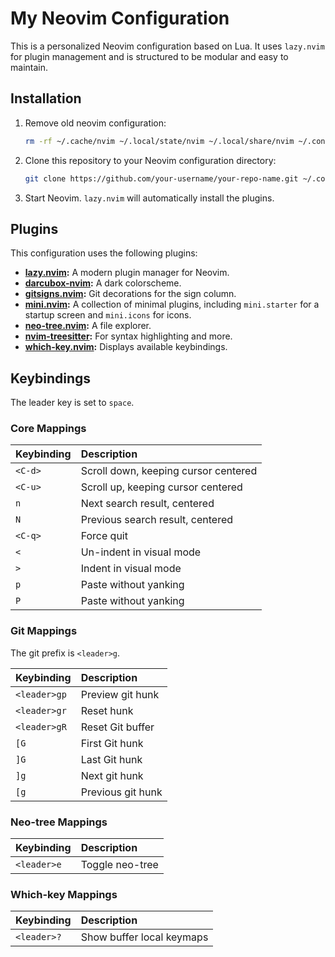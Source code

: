 # My Neovim Configuration

This is a personalized Neovim configuration based on Lua. It uses `lazy.nvim` for plugin management and is structured to be modular and easy to maintain.

## Installation

1.  Remove old neovim configuration: 
    ```bash
    rm -rf ~/.cache/nvim ~/.local/state/nvim ~/.local/share/nvim ~/.config/nvim
    ```
2.  Clone this repository to your Neovim configuration directory:
    ```bash
    git clone https://github.com/your-username/your-repo-name.git ~/.config/nvim
    ```
3.  Start Neovim. `lazy.nvim` will automatically install the plugins.

## Plugins

This configuration uses the following plugins:

-   **[lazy.nvim](https://github.com/folke/lazy.nvim):** A modern plugin manager for Neovim.
-   **[darcubox-nvim](https://github.com/Koalhack/darcubox-nvim):** A dark colorscheme.
-   **[gitsigns.nvim](https://github.com/lewis6991/gitsigns.nvim):** Git decorations for the sign column.
-   **[mini.nvim](https://github.com/echasnovski/mini.nvim):** A collection of minimal plugins, including `mini.starter` for a startup screen and `mini.icons` for icons.
-   **[neo-tree.nvim](https://github.com/nvim-neo-tree/neo-tree.nvim):** A file explorer.
-   **[nvim-treesitter](https://github.com/nvim-treesitter/nvim-treesitter):** For syntax highlighting and more.
-   **[which-key.nvim](https://github.com/folke/which-key.nvim):** Displays available keybindings.

## Keybindings

The leader key is set to `space`.

### Core Mappings

| Keybinding | Description                  |
| :--------- | :--------------------------- |
| `<C-d>`    | Scroll down, keeping cursor centered |
| `<C-u>`    | Scroll up, keeping cursor centered   |
| `n`        | Next search result, centered |
| `N`        | Previous search result, centered |
| `<C-q>`    | Force quit                   |
| `<`        | Un-indent in visual mode     |
| `>`        | Indent in visual mode        |
| `p`        | Paste without yanking        |
| `P`        | Paste without yanking        |

### Git Mappings

The git prefix is `<leader>g`.

| Keybinding | Description          |
| :--------- | :------------------- |
| `<leader>gp` | Preview git hunk     |
| `<leader>gr` | Reset hunk           |
| `<leader>gR` | Reset Git buffer     |
| `[G`       | First Git hunk       |
| `]G`       | Last Git hunk        |
| `]g`       | Next git hunk        |
| `[g`       | Previous git hunk    |

### Neo-tree Mappings

| Keybinding  | Description       |
| :---------- | :---------------- |
| `<leader>e` | Toggle neo-tree   |

### Which-key Mappings

| Keybinding  | Description                     |
| :---------- | :------------------------------ |
| `<leader>?` | Show buffer local keymaps |
